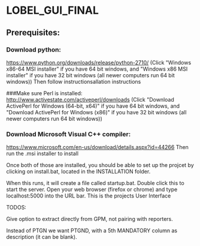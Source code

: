 # LOBEL_GUI_FINAL


## Prerequisites:
### Download python:
https://www.python.org/downloads/release/python-2710/
(Click "Windows x86-64 MSI installer" if you have 64 bit windows, and "Windows x86 MSI installer" if you have 32 bit windows (all newer computers run 64 bit windows))
Then follow instructionsallation instructions

###Make sure Perl is installed:
http://www.activestate.com/activeperl/downloads
(Click "Download ActivePerl for Windows (64-bit, x64)" if you have 64 bit windows, and "Download ActivePerl for Windows (x86)" if you have 32 bit windows (all newer computers run 64 bit windows))

### Download Microsoft Visual C++ compiler: 
https://www.microsoft.com/en-us/download/details.aspx?id=44266
Then run the .msi installer to install

Once both of those are installed, you should be able to set up the projcet by clicking on install.bat, located in the INSTALLATION folder.

When this runs, it will create a file called startup.bat. Double click this to start the server.
Open your web browser (firefox or chrome) and type localhost:5000 into the URL bar. This is the projects User Interface




TODOS:

Give option to extract directly from GPM, not pairing with reporters.

Instead of PTGN we want PTGND, with a 5th MANDATORY column as description (it can be blank).

